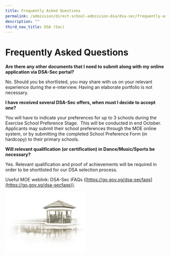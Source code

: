 ```yaml
---
title: Frequently Asked Questions
permalink: /admission/direct-school-admission-dsa/dsa-sec/frequently-asked-questions/
description: ""
third_nav_title: DSA (Sec)
---
```

# **Frequently Asked Questions**



**Are&nbsp;there&nbsp;any&nbsp;other&nbsp;documents&nbsp;that&nbsp;I&nbsp;need&nbsp;to&nbsp;submit&nbsp;along with&nbsp;my&nbsp;online application via DSA-Sec portal?**    

No. Should you be shortlisted, you may share with us on your relevant experience during the e-interview. Having an elaborate portfolio is not necessary.

**I have received several DSA-Sec offers, when must I decide to accept one?**

You will have to indicate your preferences for up to 3 schools during the Exercise School Preference Stage.&nbsp; This will be conducted in end October.&nbsp; Applicants may submit their school preferences through the MOE online system, or by submitting the completed School Preference Form (in hardcopy) to their primary schools.

**Will relevant qualification (or certification) in Dance/Music/Sports be necessary?**

Yes.&nbsp;Relevant qualification and&nbsp;proof&nbsp;of&nbsp;achievements&nbsp;will be required in order to be shortlisted for our DSA selection process.

  

Useful MOE weblink: DSA-Sec iFAQs ([https://go.gov.sg/dsa-secfaqs](https://go.gov.sg/dsa-secfaqs)).

<img src="/images/pavilion.png" style="width:50%">